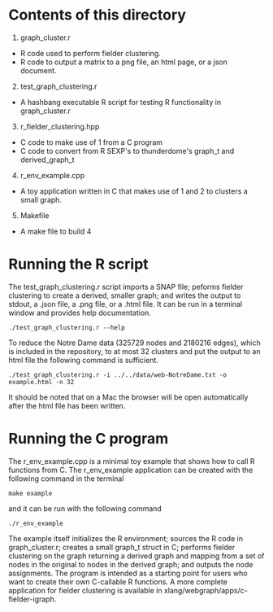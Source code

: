 # Contents of this directory

1. graph_cluster.r 
  - R code used to perform fielder clustering.
  - R code to output a matrix to a png file, an html page, or a json document.
2. test_graph_clustering.r
  - A hashbang executable R script for testing R functionality in graph_cluster.r
3. r_fielder_clustering.hpp
  - C code to make use of 1 from a C program 
  - C code to convert from R SEXP's to thunderdome's graph_t and derived_graph_t
4. r_env_example.cpp
  - A toy application written in C that makes use of 1 and 2 to clusters a small graph.
5. Makefile
  - A make file to build 4

# Running the R script

The test_graph_clustering.r script imports a SNAP file; peforms fielder
clustering to create a derived, smaller graph; and writes the output to
stdout, a .json file, a .png file, or a .html file. It can be run in a 
terminal window and provides help documentation.
```
./test_graph_clustering.r --help
```

To reduce the Notre Dame data (325729 nodes and 2180216 edges), which is 
included in the repository, to at most 32 clusters and put the output to 
an html file the following command is sufficient.

```
./test_graph_clustering.r -i ../../data/web-NotreDame.txt -o example.html -n 32
```

It should be noted that on a Mac the browser will be open automatically
after the html file has been written.

# Running the C program

The r_env_example.cpp is a minimal toy example that shows how to call
R functions from C.  The r_env_example application can be created with the 
following command in the terminal
```
make example
```
and it can be run with the following command
```
./r_env_example
```

The example itself initializes the R environment; sources the R code in 
graph_cluster.r; creates a small graph_t struct in C; performs fielder
clustering on the graph returning a derived graph and mapping from a
set of nodes in the original to nodes in the derived graph; and outputs
the node assignments.  The program is intended as a starting point for users 
who want to create their own C-callable R functions. A more complete 
application for fielder clustering is available in 
xlang/webgraph/apps/c-fielder-igraph.
